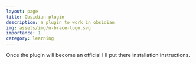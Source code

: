 ```yaml
---
layout: page
title: Obsidian plugin
description: a plugin to work in obsidian
img: assets/img/n-brace-logo.svg
importance: 1
category: learning
---
```


Once the plugin will become an official I'll put  there installation instructions.
